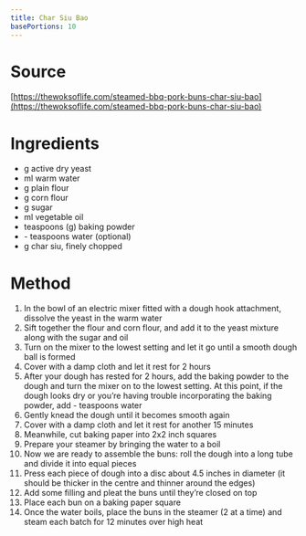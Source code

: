 ```yaml
---
title: Char Siu Bao
basePortions: 10
---
```


# Source

[https://thewoksoflife.com/steamed-bbq-pork-buns-char-siu-bao](https://thewoksoflife.com/steamed-bbq-pork-buns-char-siu-bao)

# Ingredients

- <span class="scale" num="3"></span>g active dry yeast
- <span class="scale" num="180"></span>ml warm water
- <span class="scale" num="270"></span>g plain flour
- <span class="scale" num="120"></span>g corn flour
- <span class="scale" num="65"></span>g sugar
- <span class="scale" num="60"></span>ml vegetable oil
- <span class="scale" num="2.5"></span> teaspoons (<span class="scale" num="10"></span>g) baking powder
- <span class="scale" num="1"></span>-<span class="scale" num="2"></span> teaspoons water (optional)
- <span class="scale" num="300"></span>g char siu, finely chopped

# Method

1. In the bowl of an electric mixer fitted with a dough hook attachment, dissolve the yeast in the warm water
1. Sift together the flour and corn flour, and add it to the yeast mixture along with the sugar and oil
1. Turn on the mixer to the lowest setting and let it go until a smooth dough ball is formed
1. Cover with a damp cloth and let it rest for 2 hours
1. After your dough has rested for 2 hours, add the baking powder to the dough and turn the mixer on to the lowest setting.  At this point, if the dough looks dry or you’re having trouble incorporating the baking powder, add <span class="scale" num="1"></span>-<span class="scale" num="2"></span> teaspoons water
1. Gently knead the dough until it becomes smooth again
1. Cover with a damp cloth and let it rest for another 15 minutes
1. Meanwhile, cut baking paper into <span class="scale" num="10"></span> 2x2 inch squares
1. Prepare your steamer by bringing the water to a boil
1. Now we are ready to assemble the buns: roll the dough into a long tube and divide it into <span class="scale" num="10"></span> equal pieces
1. Press each piece of dough into a disc about 4.5 inches in diameter (it should be thicker in the centre and thinner around the edges)
1. Add some filling and pleat the buns until they’re closed on top
1. Place each bun on a baking paper square
1. Once the water boils, place the buns in the steamer (2 at a time) and steam each batch for 12 minutes over high heat
